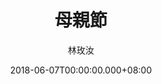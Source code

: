 ---
issue: 278
title: 母親節
author: 林玫汝
date: 2018-06-07T00:00:00.000+08:00
topic: 生活
difficulty: 1
wikidata: Q98095699
wikidata_link: https://www.wikidata.org/wiki/Q98095699
author_wikidata_link: https://www.wikidata.org/wiki/Q98096280
author_wikidata: Q98096280
---